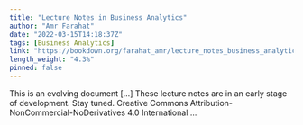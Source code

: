```yaml
---
title: "Lecture Notes in Business Analytics"
author: "Amr Farahat"
date: "2022-03-15T14:18:37Z"
tags: [Business Analytics]
link: "https://bookdown.org/farahat_amr/lecture_notes_business_analytics/"
length_weight: "4.3%"
pinned: false
---
```


This is an evolving document [...] These lecture notes are in an early stage of development. Stay tuned. Creative Commons Attribution-NonCommercial-NoDerivatives 4.0 International ...
